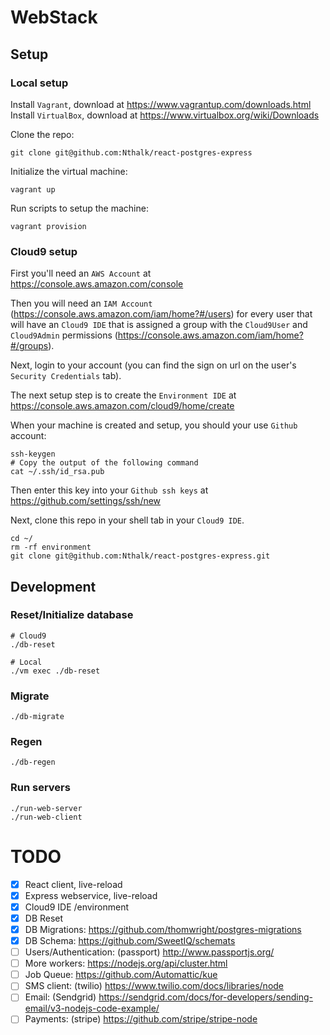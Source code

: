# WebStack

## Setup

### Local setup

Install `Vagrant`, download at https://www.vagrantup.com/downloads.html
Install `VirtualBox`, download at https://www.virtualbox.org/wiki/Downloads

Clone the repo:

    git clone git@github.com:Nthalk/react-postgres-express
    
Initialize the virtual machine:

    vagrant up
    
Run scripts to setup the machine:

    vagrant provision
    
### Cloud9 setup

First you'll need an `AWS Account` at https://console.aws.amazon.com/console

Then you will need an `IAM Account` (https://console.aws.amazon.com/iam/home?#/users) for every user that will have an `Cloud9 IDE` that is assigned a group with the `Cloud9User` and `Cloud9Admin` permissions (https://console.aws.amazon.com/iam/home?#/groups).

Next, login to your account (you can find the sign on url on the user's `Security Credentials` tab).

The next setup step is to create the `Environment IDE` at https://console.aws.amazon.com/cloud9/home/create

When your machine is created and setup, you should your use `Github` account:

    ssh-keygen
    # Copy the output of the following command
    cat ~/.ssh/id_rsa.pub 

Then enter this key into your `Github ssh keys` at https://github.com/settings/ssh/new

Next, clone this repo in your shell tab in your `Cloud9 IDE`.

    cd ~/
    rm -rf environment
    git clone git@github.com:Nthalk/react-postgres-express.git

## Development

### Reset/Initialize database

    # Cloud9
    ./db-reset
    
    # Local
    ./vm exec ./db-reset
    
### Migrate
    
    ./db-migrate

### Regen
    ./db-regen
    
### Run servers

    ./run-web-server
    ./run-web-client   

# TODO

 - [x] React client, live-reload
 - [x] Express webservice, live-reload
 - [x] Cloud9 IDE /environment
 - [x] DB Reset
 - [x] DB Migrations: https://github.com/thomwright/postgres-migrations
 - [x] DB Schema: https://github.com/SweetIQ/schemats
 - [ ] Users/Authentication: (passport) http://www.passportjs.org/
 - [ ] More workers: https://nodejs.org/api/cluster.html
 - [ ] Job Queue: https://github.com/Automattic/kue
 - [ ] SMS client: (twilio) https://www.twilio.com/docs/libraries/node
 - [ ] Email: (Sendgrid) https://sendgrid.com/docs/for-developers/sending-email/v3-nodejs-code-example/
 - [ ] Payments: (stripe) https://github.com/stripe/stripe-node
